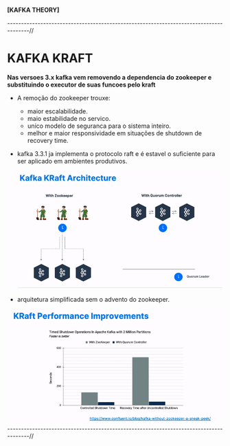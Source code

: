 **[KAFKA THEORY]**

--------------------------------------------------------------------------------------//

# KAFKA KRAFT

**Nas versoes 3.x kafka vem removendo a dependencia do zookeeper e substituindo o executor de suas funcoes pelo kraft**

* A remoção do zookeeper trouxe:
  - maior escalabilidade.
  - maio estabilidade no servico.
  - unico modelo de seguranca para o sistema inteiro.
  - melhor e maior responsividade em situações de shutdown de recovery time.
  

* kafka 3.3.1 ja implementa o protocolo raft e é estavel o suficiente para ser aplicado em ambientes produtivos.  

![kraft_Arch](../../images/kafka_kraft_arch.png)

* arquitetura simplificada sem o advento do zookeeper.

![kraft_improvements](../../images/kraft_performance_improv.png)
--------------------------------------------------------------------------------------//